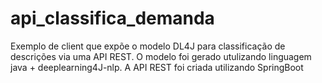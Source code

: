 # api_classifica_demanda
 Exemplo de client que expõe o modelo DL4J para classificação de descrições via uma API REST. O modelo foi gerado utulizando linguagem java + deeplearning4J-nlp. A API REST foi criada utilizando SpringBoot
